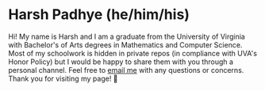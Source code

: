 # Harsh Padhye (he/him/his)

Hi! My name is Harsh and I am a graduate from the University of Virginia with Bachelor's of Arts degrees in Mathematics and Computer Science. Most of my schoolwork is hidden in private repos (in compliance with UVA's Honor Policy) but I would be happy to share them with you through a personal channel. Feel free to [email me](mailto:harshpadhye@gmail.com) with any questions or concerns. Thank you for visiting my page! :musical_note:

<!--
**harshpadhye/harshpadhye** is a ✨ _special_ ✨ repository because its `README.md` (this file) appears on your GitHub profile.
